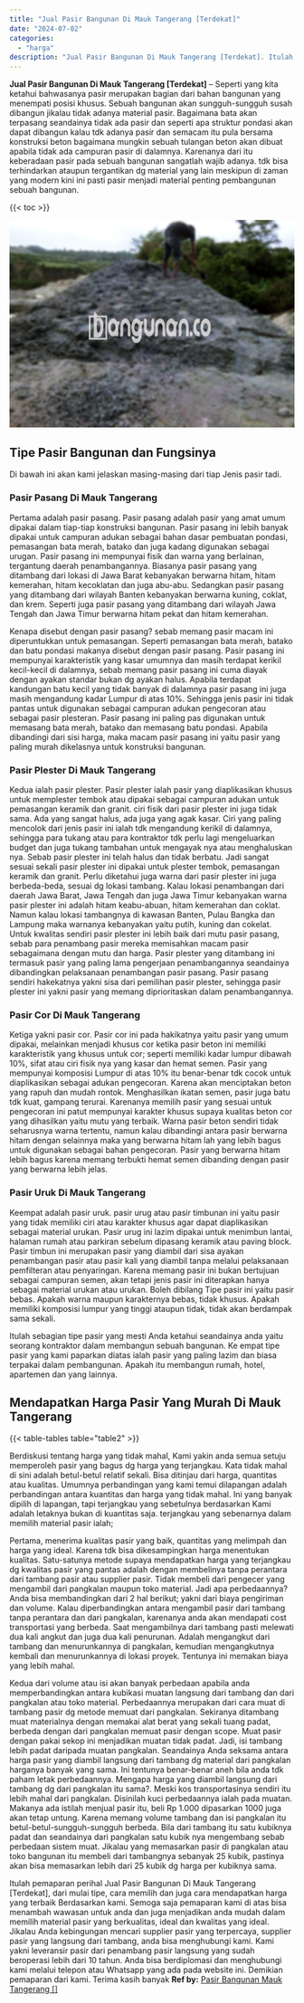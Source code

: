 ```yaml
---
title: "Jual Pasir Bangunan Di Mauk Tangerang [Terdekat]"
date: "2024-07-02"
categories: 
  - "harga"
description: "Jual Pasir Bangunan Di Mauk Tangerang [Terdekat]. Itulah pemaparan perihal Jual Pasir Bangunan Di Mauk Tangerang [Terdekat], dari mulai tipe, cara memilih..."
---
```


**Jual Pasir Bangunan Di Mauk Tangerang \[Terdekat\]** – Seperti yang kita ketahui bahwasanya pasir merupakan bagian dari bahan bangunan yang menempati posisi khusus. Sebuah bangunan akan sungguh-sungguh susah dibangun jikalau tidak adanya material pasir. Bagaimana bata akan terpasang seandainya tidak ada pasir dan seperti apa struktur pondasi akan dapat dibangun kalau tdk adanya pasir dan semacam itu pula bersama konstruksi beton bagaimana mungkin sebuah tulangan beton akan dibuat apabila tidak ada campuran pasir di dalamnya. Karenanya dari itu keberadaan pasir pada sebuah bangunan sangatlah wajib adanya. tdk bisa terhindarkan ataupun tergantikan dg material yang lain meskipun di zaman yang modern kini ini pasti pasir menjadi material penting pembangunan sebuah bangunan.

{{< toc >}}

![Jual Pasir Bangunan Di Mauk Tangerang [Terdekat]](/images/jual-pasir-bangunan-17.png)

## Tipe Pasir Bangunan dan Fungsinya

Di bawah ini akan kami jelaskan masing-masing dari tiap Jenis pasir tadi.

### Pasir Pasang Di Mauk Tangerang

Pertama adalah pasir pasang. Pasir pasang adalah pasir yang amat umum dipakai dalam tiap-tiap konstruksi bangunan. Pasir pasang ini lebih banyak dipakai untuk campuran adukan sebagai bahan dasar pembuatan pondasi, pemasangan bata merah, batako dan juga kadang digunakan sebagai urugan. Pasir pasang ini mempunyai fisik dan warna yang berlainan, tergantung daerah penambangannya. Biasanya pasir pasang yang ditambang dari lokasi di Jawa Barat kebanyakan berwarna hitam, hitam kemerahan, hitam kecoklatan dan juga abu-abu. Sedangkan pasir pasang yang ditambang dari wilayah Banten kebanyakan berwarna kuning, coklat, dan krem. Seperti juga pasir pasang yang ditambang dari wilayah Jawa Tengah dan Jawa Timur berwarna hitam pekat dan hitam kemerahan.

Kenapa disebut dengan pasir pasang? sebab memang pasir macam ini diperuntukkan untuk pemasangan. Seperti pemasangan bata merah, batako dan batu pondasi makanya disebut dengan pasir pasang. Pasir pasang ini mempunyai karakteristik yang kasar umumnya dan masih terdapat kerikil kecil-kecil di dalamnya, sebab memang pasir pasang ini cuma diayak dengan ayakan standar bukan dg ayakan halus. Apabila terdapat kandungan batu kecil yang tidak banyak di dalamnya pasir pasang ini juga masih mengandung kadar Lumpur di atas 10%. Sehingga jenis pasir ini tidak pantas untuk digunakan sebagai campuran adukan pengecoran atau sebagai pasir plesteran. Pasir pasang ini paling pas digunakan untuk memasang bata merah, batako dan memasang batu pondasi. Apabila dibandingi dari sisi harga, maka macam pasir pasang ini yaitu pasir yang paling murah dikelasnya untuk konstruksi bangunan.

### Pasir Plester Di Mauk Tangerang

Kedua ialah pasir plester. Pasir plester ialah pasir yang diaplikasikan khusus untuk memplester tembok atau dipakai sebagai campuran adukan untuk pemasangan keramik dan granit. ciri fisik dari pasir plester ini juga tidak sama. Ada yang sangat halus, ada juga yang agak kasar. Ciri yang paling mencolok dari jenis pasir ini ialah tdk mengandung kerikil di dalamnya, sehingga para tukang atau para kontraktor tdk perlu lagi mengeluarkan budget dan juga tukang tambahan untuk mengayak nya atau menghaluskan nya. Sebab pasir plester ini telah halus dan tidak berbatu. Jadi sangat sesuai sekali pasir plester ini dipakai untuk plester tembok, pemasangan keramik dan granit. Perlu diketahui juga warna dari pasir plester ini juga berbeda-beda, sesuai dg lokasi tambang. Kalau lokasi penambangan dari daerah Jawa Barat, Jawa Tengah dan juga Jawa Timur kebanyakan warna pasir plester ini adalah hitam keabu-abuan, hitam kemerahan dan coklat. Namun kalau lokasi tambangnya di kawasan Banten, Pulau Bangka dan Lampung maka warnanya kebanyakan yaitu putih, kuning dan cokelat. Untuk kwalitas sendiri pasir plester ini lebih baik dari mutu pasir pasang, sebab para penambang pasir mereka memisahkan macam pasir sebagaimana dengan mutu dan harga. Pasir plester yang ditambang ini termasuk pasir yang paling lama pengerjaan penambangannya seandainya dibandingkan pelaksanaan penambangan pasir pasang. Pasir pasang sendiri hakekatnya yakni sisa dari pemilihan pasir plester, sehingga pasir plester ini yakni pasir yang memang diprioritaskan dalam penambangannya.

### Pasir Cor Di Mauk Tangerang

Ketiga yakni pasir cor. Pasir cor ini pada hakikatnya yaitu pasir yang umum dipakai, melainkan menjadi khusus cor ketika pasir beton ini memiliki karakteristik yang khusus untuk cor; seperti memiliki kadar lumpur dibawah 10%, sifat atau ciri fisik nya yang kasar dan hemat semen. Pasir yang mempunyai komposisi Lumpur di atas 10% itu benar-benar tdk cocok untuk diaplikasikan sebagai adukan pengecoran. Karena akan menciptakan beton yang rapuh dan mudah rontok. Menghasilkan ikatan semen, pasir juga batu tdk kuat, gampang terurai. Karenanya memilih pasir yang sesuai untuk pengecoran ini patut mempunyai karakter khusus supaya kualitas beton cor yang dihasilkan yaitu mutu yang terbaik. Warna pasir beton sendiri tidak seharusnya warna tertentu, namun kalau dibandingi antara pasir berwarna hitam dengan selainnya maka yang berwarna hitam lah yang lebih bagus untuk digunakan sebagai bahan pengecoran. Pasir yang berwarna hitam lebih bagus karena memang terbukti hemat semen dibanding dengan pasir yang berwarna lebih jelas.

### Pasir Uruk Di Mauk Tangerang

Keempat adalah pasir uruk. pasir urug atau pasir timbunan ini yaitu pasir yang tidak memiliki ciri atau karakter khusus agar dapat diaplikasikan sebagai material urukan. Pasir urug ini lazim dipakai untuk menimbun lantai, halaman rumah atau parkiran sebelum dipasang keramik atau paving block. Pasir timbun ini merupakan pasir yang diambil dari sisa ayakan penambangan pasir atau pasir kali yang diambil tanpa melalui pelaksanaan pemfilteran atau penyaringan. Karena memang pasir ini bukan bertujuan sebagai campuran semen, akan tetapi jenis pasir ini diterapkan hanya sebagai material urukan atau urukan. Boleh dibilang Tipe pasir ini yaitu pasir bebas. Apakah warna maupun karakternya bebas, tidak khusus. Apakah memiliki komposisi lumpur yang tinggi ataupun tidak, tidak akan berdampak sama sekali.

Itulah sebagian tipe pasir yang mesti Anda ketahui seandainya anda yaitu seorang kontraktor dalam membangun sebuah bangunan. Ke empat tipe pasir yang kami paparkan diatas ialah pasir yang paling lazim dan biasa terpakai dalam pembangunan. Apakah itu membangun rumah, hotel, apartemen dan yang lainnya.

## Mendapatkan Harga Pasir Yang Murah Di Mauk Tangerang

{{< table-tables table="table2" >}}

Berdiskusi tentang harga yang tidak mahal, Kami yakin anda semua setuju memperoleh pasir yang bagus dg harga yang terjangkau. Kata tidak mahal di sini adalah betul-betul relatif sekali. Bisa ditinjau dari harga, quantitas atau kualitas. Umumnya perbandingan yang kami temui dilapangan adalah perbandingan antara kuantitas dan harga yang tidak mahal. Ini yang banyak dipilih di lapangan, tapi terjangkau yang sebetulnya berdasarkan Kami adalah letaknya bukan di kuantitas saja. terjangkau yang sebenarnya dalam memilih material pasir ialah;

Pertama, menerima kualitas pasir yang baik, quantitas yang melimpah dan harga yang ideal. Karena tdk bisa dikesampingkan harga menentukan kualitas. Satu-satunya metode supaya mendapatkan harga yang terjangkau dg kwalitas pasir yang pantas adalah dengan membelinya tanpa perantara dari tambang pasir atau supplier pasir. Tidak membeli dari pengecer yang mengambil dari pangkalan maupun toko material. Jadi apa perbedaannya? Anda bisa membandingkan dari 2 hal berikut; yakni dari biaya pengiriman dan volume. Kalau diperbandingkan antara mengambil pasir dari tambang tanpa perantara dan dari pangkalan, karenanya anda akan mendapati cost transportasi yang berbeda. Saat mengambilnya dari tambang pasti melewati dua kali angkut dan juga dua kali penurunan. Adalah mengangkut dari tambang dan menurunkannya di pangkalan, kemudian mengangkutnya kembali dan menurunkannya di lokasi proyek. Tentunya ini memakan biaya yang lebih mahal.

Kedua dari volume atau isi akan banyak perbedaan apabila anda memperbandingkan antara kubikasi muatan langsung dari tambang dan dari pangkalan atau toko material. Perbedaannya merupakan dari cara muat di tambang pasir dg metode memuat dari pangkalan. Sekiranya ditambang muat materialnya dengan memakai alat berat yang sekali tuang padat, berbeda dengan dari pangkalan memuat pasir dengan scope. Muat pasir dengan pakai sekop ini menjadikan muatan tidak padat. Jadi, isi tambang lebih padat daripada muatan pangkalan. Seandainya Anda seksama antara harga pasir yang diambil langsung dari tambang dg material dari pangkalan harganya banyak yang sama. Ini tentunya benar-benar aneh bila anda tdk paham letak perbedaannya. Mengapa harga yang diambil langsung dari tambang dg dari pangkalan itu sama?. Meski kos transportasinya sendiri itu lebih mahal dari pangkalan. Disinilah kuci perbedaannya ialah pada muatan. Makanya ada istilah menjual pasir itu, beli Rp 1.000 dipasarkan 1000 juga akan tetap untung. Karena memang volume tambang dan isi pangkalan itu betul-betul-sungguh-sungguh berbeda. Bila dari tambang itu satu kubiknya padat dan seandainya dari pangkalan satu kubik nya mengembang sebab perbedaan sistem muat. Jikalau yang memasarkan pasir di pangkalan atau toko bangunan itu membeli dari tambangnya sebanyak 25 kubik, pastinya akan bisa memasarkan lebih dari 25 kubik dg harga per kubiknya sama.

Itulah pemaparan perihal Jual Pasir Bangunan Di Mauk Tangerang \[Terdekat\], dari mulai tipe, cara memilih dan juga cara mendapatkan harga yang terbaik Berdasarkan kami. Semoga saja pemaparan kami di atas bisa menambah wawasan untuk anda dan juga menjadikan anda mudah dalam memilih material pasir yang berkualitas, ideal dan kwalitas yang ideal. Jikalau Anda kebingungan mencari supplier pasir yang terpercaya, supplier pasir yang langsung dari tambang, anda bisa menghubungi kami. Kami yakni leveransir pasir dari penambang pasir langsung yang sudah beroperasi lebih dari 10 tahun. Anda bisa berdiplomasi dan menghubungi kami melalui telepon atau Whatsapp yang ada pada website ini. Demikian pemaparan dari kami. Terima kasih banyak
**Ref by:** [Pasir Bangunan Mauk Tangerang []](https://id.wikipedia.org/wiki/Pasir)

